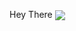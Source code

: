 Hey There
<img align="center" src="https://github-readme-stats.vercel.app/api/top-langs?username=manishtalreja0510" />



      
